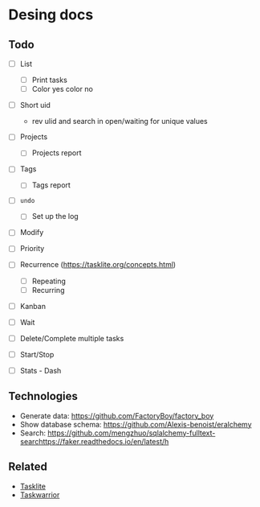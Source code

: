 # Desing docs

## Todo

* [ ] List
  * [ ] Print tasks
  * [ ] Color yes color no
* [ ] Short uid
  * rev ulid and search in open/waiting for unique values
* [ ] Projects
  * [ ] Projects report

* [ ] Tags
  * [ ] Tags report

* [ ] `undo`
  * [ ] Set up the log

* [ ] Modify

* [ ] Priority

* [ ] Recurrence (https://tasklite.org/concepts.html)
  * [ ] Repeating
  * [ ] Recurring

* [ ] Kanban

* [ ] Wait

* [ ] Delete/Complete multiple tasks

* [ ] Start/Stop

* [ ] Stats - Dash

## Technologies

* Generate data: https://github.com/FactoryBoy/factory_boy
* Show database schema: https://github.com/Alexis-benoist/eralchemy
* Search: https://github.com/mengzhuo/sqlalchemy-fulltext-searchttps://faker.readthedocs.io/en/latest/h

## Related

* [Tasklite](https://tasklite.org/)
* [Taskwarrior](https://taskwarrior.org/)
